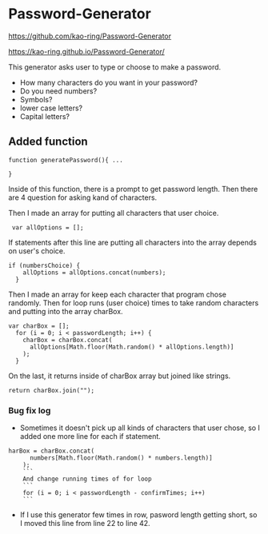 # Password-Generator

https://github.com/kao-ring/Password-Generator

https://kao-ring.github.io/Password-Generator/

This generator asks user to type or choose to make a password.

- How many characters do you want in your password?
- Do you need numbers?
- Symbols?
- lower case letters?
- Capital letters?

## Added function

```
function generatePassword(){ ...

}
```

Inside of this function, there is a prompt to get password length. Then there are 4 question for asking kand of characters.

Then I made an array for putting all characters that user choice.

```
 var allOptions = [];
```

If statements after this line are putting all characters into the array depends on user's choice.

```
if (numbersChoice) {
    allOptions = allOptions.concat(numbers);
  }
```

Then I made an array for keep each character that program chose randomly. Then for loop runs (user choice) times to take random characters and putting into the array charBox.

```
var charBox = [];
  for (i = 0; i < passwordLength; i++) {
    charBox = charBox.concat(
      allOptions[Math.floor(Math.random() * allOptions.length)]
    );
  }
```

On the last, it returns inside of charBox array but joined like strings.

```
return charBox.join("");
```

### Bug fix log

- Sometimes it doesn't pick up all kinds of characters that user chose, so I added one more line for each if statement.

````
harBox = charBox.concat(
      numbers[Math.floor(Math.random() * numbers.length)]
    );
    ```
    And change running times of for loop
    ```
    for (i = 0; i < passwordLength - confirmTimes; i++)
    ```
````

- If I use this generator few times in row, pasword length getting short, so I moved this line from line 22 to line 42.

